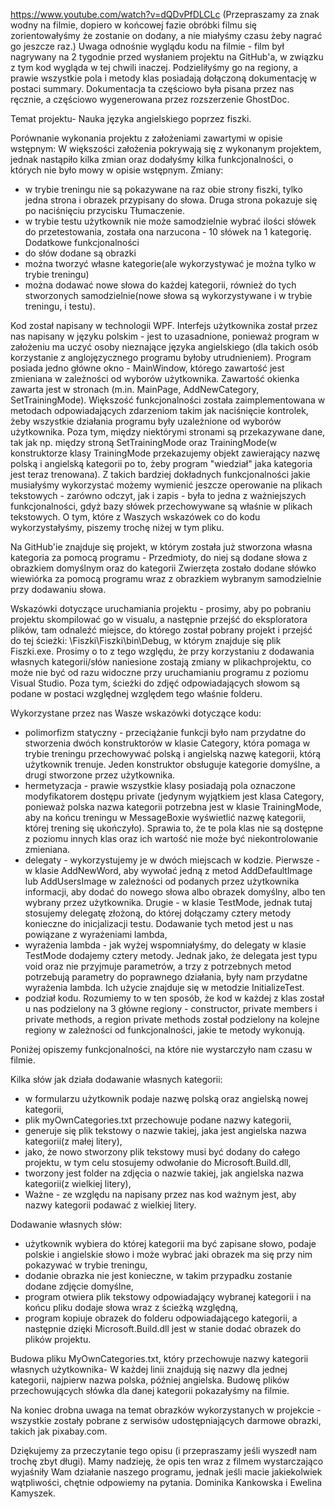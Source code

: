 https://www.youtube.com/watch?v=dQDvPfDLCLc 
(Przepraszamy za znak wodny na filmie, dopiero w końcowej fazie obróbki filmu się zorientowałyśmy że zostanie on dodany, a nie miałyśmy
czasu żeby nagrać go jeszcze raz.)
Uwaga odnośnie wyglądu kodu na filmie - film był nagrywany na 2 tygodnie przed wysłaniem projektu na GitHub'a, w związku z tym kod 
wygląda w tej chwili inaczej. Podzieliłyśmy go na regiony, a prawie wszystkie pola i metody klas posiadają dołączoną dokumentację w postaci summary. Dokumentacja ta częściowo była pisana przez nas ręcznie, a częściowo wygenerowana przez rozszerzenie GhostDoc.

Temat projektu- Nauka języka angielskiego poprzez fiszki.

Porównanie wykonania projektu z założeniami zawartymi w opisie wstępnym:
W większości założenia pokrywają się z wykonanym projektem, jednak nastąpiło kilka zmian oraz dodałyśmy kilka funkcjonalności, o których 
nie było mowy w opisie wstępnym.
Zmiany:
 - w trybie treningu nie są pokazywane na raz obie strony fiszki, tylko jedna strona i obrazek przypisany do słowa. Druga strona pokazuje
 się po naciśnięciu przycisku Tłumaczenie.
 - w trybie testu użytkownik nie może samodzielnie wybrać ilości słówek do przetestowania, została ona narzucona - 10 słówek na 1 kategorię.
Dodatkowe funkcjonalności
 - do słów dodane są obrazki
 - można tworzyć własne kategorie(ale wykorzystywać je można tylko w trybie treningu)
 - można dodawać nowe słowa do każdej kategorii, również do tych stworzonych samodzielnie(nowe słowa są wykorzystywane i w trybie
 treningu, i testu).
 
Kod został napisany w technologii WPF. Interfejs użytkownika został przez nas napisany w języku polskim - jest to uzasadnione, ponieważ program w założeniu ma uczyć osoby nieznające języka angielskiego (dla takich osób korzystanie z anglojęzycznego programu byłoby utrudnieniem). Program posiada jedno główne okno - MainWindow, którego zawartość jest zmieniana w zależności od wyborów użytkownika. Zawartość okienka zawarta jest w stronach (m.in. MainPage, AddNewCategory, SetTrainingMode). Większość funkcjonalności została zaimplementowana w metodach odpowiadających zdarzeniom takim jak naciśnięcie kontrolek, żeby wszystkie działania programu były uzależnione od wyborów użytkownika. Poza tym, między niektórymi stronami są przekazywane dane, tak jak np. między stroną SetTrainingMode oraz TrainingMode(w konstruktorze klasy TrainingMode przekazujemy objekt zawierający nazwę polską i angielską kategorii po to, żeby program "wiedział" jaka kategoria jest teraz trenowana). Z takich bardziej dokładnych funkcjonalności jakie musiałyśmy wykorzystać możemy wymienić jeszcze operowanie na plikach tekstowych - zarówno odczyt, jak i zapis - była to jedna 
z ważniejszych funkcjonalności, gdyż bazy słówek przechowywane są właśnie w plikach tekstowych. O tym, które z Waszych wskazówek co do
kodu wykorzystałyśmy, piszemy trochę niżej w tym pliku.
 
Na GitHub'ie znajduje się projekt, w którym została już stworzona własna kategoria za pomocą programu - Przedmioty, do niej są dodane
słowa z obrazkiem domyślnym oraz do kategorii Zwierzęta zostało dodane słówko wiewiórka za pomocą programu wraz z obrazkiem wybranym 
samodzielnie przy dodawaniu słowa.

Wskazówki dotyczące uruchamiania projektu - prosimy, aby po pobraniu projektu skompilować go w visualu, a następnie przejść do eksploratora plików, tam odnaleźć miejsce, do którego został pobrany projekt i przejść do tej ścieżki: \Fiszki\Fiszki\bin\Debug\, w którym znajduje się plik Fiszki.exe. Prosimy o to z tego względu, że przy korzystaniu z dodawania własnych kategorii/słów naniesione zostają zmiany w plikachprojektu, co może nie być od razu widoczne przy uruchamianiu programu z poziomu Visual Studio. Poza tym, ścieżki do zdjęć odpowiadających słowom są podane w postaci względnej względem tego właśnie folderu.

Wykorzystane przez nas Wasze wskazówki dotyczące kodu:
 - polimorfizm statyczny - przeciążanie funkcji było nam przydatne do stworzenia dwóch konstruktorów w klasie Category, która pomaga 
w trybie treningu przechowywać polską i angielską nazwę kategorii, którą użytkownik trenuje. Jeden konstruktor obsługuje kategorie 
domyślne, a drugi stworzone przez użytkownika.
 - hermetyzacja - prawie wszystkie klasy posiadają pola oznaczone modyfikatorem dostępu private (jedynym wyjątkiem jest klasa Category,
ponieważ polska nazwa kategorii potrzebna jest w klasie TrainingMode, aby na końcu treningu w MessageBoxie wyświetlić nazwę kategorii, 
której trening się ukończyło). Sprawia to, że te pola klas nie są dostępne z poziomu innych klas oraz ich wartość nie może być
niekontrolowanie zmieniana.
 - delegaty - wykorzystujemy je w dwóch miejscach w kodzie. Pierwsze - w klasie AddNewWord, aby wywołać jedną z metod AddDefaultImage 
lub AddUsersImage w zależności od podanych przez użytkownika informacji, aby dodać do nowego słowa albo obrazek domyślny,
albo ten wybrany przez użytkownika. Drugie - w klasie TestMode, jednak tutaj stosujemy delegatę złożoną, do której dołączamy cztery
metody konieczne do inicjalizacji testu. Dodawanie tych metod jest u nas powiązane z wyrażeniami lambda,
 - wyrażenia lambda - jak wyżej wspomniałyśmy, do delegaty w klasie TestMode dodajemy cztery metody. Jednak jako, że delegata jest typu
void oraz nie przyjmuje parametrów, a trzy z potrzebnych metod potrzebują parametry do poprawnego działania, były nam przydatne wyrażenia
lambda. Ich użycie znajduje się w metodzie InitializeTest.
 - podział kodu. Rozumiemy to w ten sposób, że kod w każdej z klas został u nas podzielony na 3 główne regiony - constructor, private
members i private methods, a region private methods został podzielony na kolejne regiony w zależności od funkcjonalności, jakie te metody
wykonują.

Poniżej opiszemy funkcjonalności, na które nie wystarczyło nam czasu w filmie.
 
Kilka słów jak działa dodawanie własnych kategorii:
 - w formularzu użytkownik podaje nazwę polską oraz angielską nowej kategorii,
 - plik myOwnCategories.txt przechowuje podane nazwy kategorii,
 - generuje się plik tekstowy o nazwie takiej, jaka jest angielska nazwa kategorii(z małej litery),
 - jako, że nowo stworzony plik tekstowy musi być dodany do całego projektu, w tym celu stosujemy odwołanie do Microsoft.Build.dll,
 - tworzony jest folder na zdjęcia o nazwie takiej, jak angielska nazwa kategorii(z wielkiej litery),
 - Ważne - ze względu na napisany przez nas kod ważnym jest, aby nazwy kategorii podawać z wielkiej litery.
 
Dodawanie własnych słów:
 - użytkownik wybiera do której kategorii ma być zapisane słowo, podaje polskie i angielskie słowo i może wybrać jaki obrazek ma się przy 
nim pokazywać w trybie treningu,
 - dodanie obrazka nie jest konieczne, w takim przypadku zostanie dodane zdjęcie domyślne,
 - program otwiera plik tekstowy odpowiadający wybranej kategorii i na końcu pliku dodaje słowa wraz z ścieżką względną,
 - program kopiuje obrazek do folderu odpowiadającego kategorii, a następnie dzięki Microsoft.Build.dll jest w stanie dodać obrazek 
 do plików projektu.
 
Budowa pliku MyOwnCategories.txt, który przechowuje nazwy kategorii własnych użytkownika- W każdej linii znajdują się nazwy dla jednej
kategorii, najpierw nazwa polska, później angielska. Budowę plików przechowujących słówka dla danej kategorii pokazałyśmy na filmie.

Na koniec drobna uwaga na temat obrazków wykorzystanych w projekcie - wszystkie zostały pobrane z serwisów udostępniających darmowe obrazki, takich jak pixabay.com.

Dziękujemy za przeczytanie tego opisu (i przepraszamy jeśli wyszedł nam trochę zbyt długi). Mamy nadzieję, że opis ten wraz z filmem
wystarczająco wyjaśniły Wam działanie naszego programu, jednak jeśli macie jakiekolwiek wątpliwości, chętnie odpowiemy na pytania. 
Dominika Kankowska i Ewelina Kamyszek.
